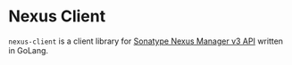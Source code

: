 # Nexus Client

`nexus-client` is a client library for [Sonatype Nexus Manager v3 API](https://help.sonatype.com/repomanager3/rest-and-integration-api) written in GoLang.
